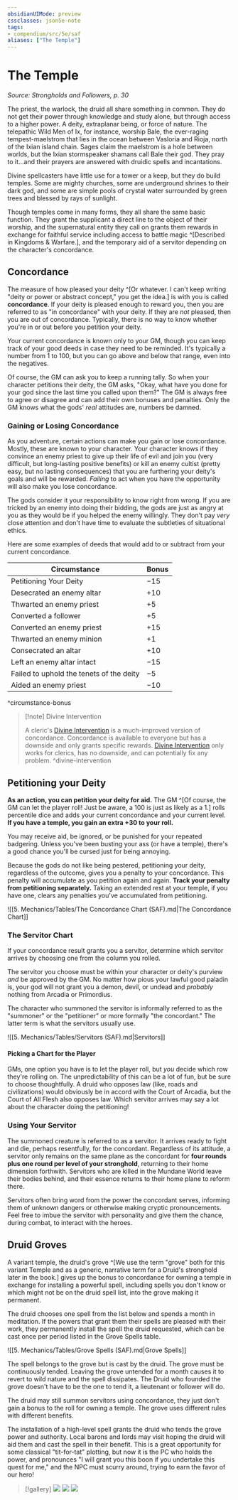 ```yaml
---
obsidianUIMode: preview
cssclasses: json5e-note
tags:
- compendium/src/5e/saf
aliases: ["The Temple"]
---
```

# The Temple
*Source: Strongholds and Followers, p. 30* 

The priest, the warlock, the druid all share something in common. They do not get their power through knowledge and study alone, but through access to a higher power. A deity, extraplanar being, or force of nature. The telepathic Wild Men of Ix, for instance, worship Bale, the ever-raging tempest-maelstrom that lies in the ocean between Vasloria and Rioja, north of the Ixian island chain. Sages claim the maelstrom is a hole between worlds, but the Ixian stormspeaker shamans call Bale their god. They pray to it...and their prayers are answered with druidic spells and incantations.

Divine spellcasters have little use for a tower or a keep, but they do build temples. Some are mighty churches, some are underground shrines to their dark god, and some are simple pools of crystal water surrounded by green trees and blessed by rays of sunlight.

Though temples come in many forms, they all share the same basic function. They grant the supplicant a direct line to the object of their worship, and the supernatural entity they call on grants them rewards in exchange for faithful service including access to battle magic ^[Described in Kingdoms & Warfare.], and the temporary aid of a servitor depending on the character's concordance.

## Concordance

The measure of how pleased your deity ^[Or whatever. I can't keep writing "deity or power or abstract concept," you get the idea.] is with you is called **concordance**. If your deity is pleased enough to reward you, then you are referred to as "in concordance" with your deity. If they are *not* pleased, then you are out of concordance. Typically, there is no way to know whether you're in or out before you petition your deity.

Your current concordance is known only to your GM, though you can keep track of your good deeds in case they need to be reminded. It's typically a number from 1 to 100, but you can go above and below that range, even into the negatives.

Of course, the GM can ask you to keep a running tally. So when your character petitions their deity, the GM asks, "Okay, what have you done for your god since the last time you called upon them?" The GM is always free to agree or disagree and can add their own bonuses and penalties. Only the GM knows what the gods' *real* attitudes are, numbers be damned.

### Gaining or Losing Concordance

As you adventure, certain actions can make you gain or lose concordance. Mostly, these are known to your character. Your character knows if they convince an enemy priest to give up their life of evil and join you (very difficult, but long-lasting positive benefits) or kill an enemy cultist (pretty easy, but no lasting consequences) that you are furthering your deity's goals and will be rewarded. *Failing* to act when you have the opportunity will also make you lose concordance.

The gods consider it your responsibility to know right from wrong. If you are tricked by an enemy into doing their bidding, the gods are just as angry at you as they would be if you helped the enemy willingly. They don't pay *very* close attention and don't have time to evaluate the subtleties of situational ethics.

Here are some examples of deeds that would add to or subtract from your current concordance.

| Circumstance | Bonus |
|--------------|-------|
| Petitioning Your Deity | −15 |
| Desecrated an enemy altar | +10 |
| Thwarted an enemy priest | +5 |
| Converted a follower | +5 |
| Converted an enemy priest | +15 |
| Thwarted an enemy minion | +1 |
| Consecrated an altar | +10 |
| Left an enemy altar intact | −15 |
| Failed to uphold the tenets of the deity | −5 |
| Aided an enemy priest | −10 |
^circumstance-bonus

> [!note] Divine Intervention
> 
> A cleric's [Divine Intervention](compendium/classes/cleric.md#Divine%20Intervention%20(Level%2010)) is a much-improved version of concordance. Concordance is available to everyone but has a downside and only grants specific rewards. [Divine Intervention](compendium/classes/cleric.md#Divine%20Intervention%20(Level%2010)) only works for clerics, has no downside, and can potentially fix any problem.
^divine-intervention

## Petitioning your Deity

**As an action, you can petition your deity for aid.** The GM ^[Of course, the GM can let the player roll! Just be aware, a 100 is just as likely as a 1.] rolls percentile dice and adds your current concordance and your current level. **If you have a temple, you gain an extra +30 to your roll.**

You may receive aid, be ignored, or be punished for your repeated badgering. Unless you've been busting your ass (or have a temple), there's a good chance you'll be cursed just for being annoying.

Because the gods do not like being pestered, petitioning your deity, regardless of the outcome, gives you a penalty to your concordance. This penalty will accumulate as you petition again and again. **Track your penalty from petitioning separately.** Taking an extended rest at your temple, if you have one, clears any penalties you've accumulated from petitioning.

![[5. Mechanics/Tables/The Concordance Chart (SAF).md\|The Concordance Chart]]

### The Servitor Chart

If your concordance result grants you a servitor, determine which servitor arrives by choosing one from the column you rolled.

The servitor you choose must be within your character or deity's purview *and* be approved by the GM. No matter how pious your lawful good paladin is, your god will not grant you a demon, devil, or undead and *probably* nothing from Arcadia or Primordius.

The character who summoned the servitor is informally referred to as the "summoner" or the "petitioner" or more formally "the concordant." The latter term is what the servitors usually use.

![[5. Mechanics/Tables/Servitors (SAF).md\|Servitors]]

#### Picking a Chart for the Player

GMs, one option you have is to let the player roll, but *you* decide which row they're rolling on. The unpredictability of this can be a lot of fun, but be sure to choose thoughtfully. A druid who opposes law (like, roads and civilizations) would obviously be in accord with the Court of Arcadia, but the Court of All Flesh also opposes law. Which servitor arrives may say a lot about the character doing the petitioning!

### Using Your Servitor

The summoned creature is referred to as a servitor. It arrives ready to fight and die, perhaps resentfully, for the concordant. Regardless of its attitude, a servitor only remains on the same plane as the concordant for **four rounds plus one round per level of your stronghold**, returning to their home dimension forthwith. Servitors who are killed in the Mundane World leave their bodies behind, and their essence returns to their home plane to reform there.

Servitors often bring word from the power the concordant serves, informing them of unknown dangers or otherwise making cryptic pronouncements. Feel free to imbue the servitor with personality and give them the chance, during combat, to interact with the heroes.

## Druid Groves

A variant temple, the druid's grove ^[We use the term "grove" both for this variant Temple and as a generic, narrative term for a Druid's stronghold later in the book.] gives up the bonus to concordance for owning a temple in exchange for installing a powerful spell, including spells you don't know or which might not be on the druid spell list, into the grove making it permanent.

The druid chooses one spell from the list below and spends a month in meditation. If the powers that grant them their spells are pleased with their work, they permanently install the spell the druid requested, which can be cast once per period listed in the Grove Spells table.

![[5. Mechanics/Tables/Grove Spells (SAF).md\|Grove Spells]]

The spell belongs to the grove but is cast by the druid. The grove must be continuously tended. Leaving the grove untended for a month causes it to revert to wild nature and the spell dissipates. The Druid who founded the grove doesn't have to be the one to tend it, a lieutenant or follower will do.

The druid may still summon servitors using concordance, they just don't gain a bonus to the roll for owning a temple. The grove uses different rules with different benefits.

The installation of a high-level spell grants the druid who tends the grove power and authority. Local barons and lords may visit hoping the druid will aid them and cast the spell in their benefit. This is a great opportunity for some classical "tit-for-tat" plotting, but now it is the PC who holds the power, and pronounces "I will grant you this boon if you undertake this quest for me," and the NPC must scurry around, trying to earn the favor of our hero!

> [!gallery]
> ![](https://raw.githubusercontent.com/TheGiddyLimit/homebrew/master/_img/SaF/temple-small.jpg#gallery)
> ![](https://raw.githubusercontent.com/TheGiddyLimit/homebrew/master/_img/SaF/temple-medium.jpg#gallery)
> ![](https://raw.githubusercontent.com/TheGiddyLimit/homebrew/master/_img/SaF/temple-large.jpg#gallery)